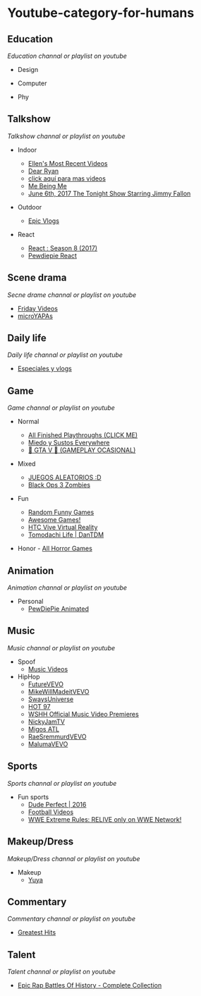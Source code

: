 # Youtube-category-for-humans



## Education

*Education channal or playlist on youtube*

- Design

- Computer

- Phy

## Talkshow

*Talkshow channal or playlist on youtube*

- Indoor
    - [Ellen's Most Recent Videos](https://www.youtube.com/playlist?list=PLuW4g7xujBWe7cuqlHZx8c45NjkI-Qowb)
    - [Dear Ryan](https://www.youtube.com/playlist?list=PLRU-B1PBK4BuhOS5QTd9ze2-wK2AolUa4)
    - [click aquí para mas videos](https://www.youtube.com/playlist?list=PL3WEZ2JFt2SU_5xht5fcUh72kYvXCUP3O)
    - [Me Being Me](https://www.youtube.com/playlist?list=PLfO2kc0hX8V9Agz97XVzuN_PuCDzsAt_L)
    - [June 6th, 2017 The Tonight Show Starring Jimmy Fallon](https://www.youtube.com/playlist?list=PLykzf464sU99Nvke6QGeUxbhMyU6e2ZqD)
- Outdoor
    - [Epic Vlogs](https://www.youtube.com/playlist?list=PL438YTl8SZFC04A5PgpJcuDwu8ZR6Fii6)

- React
    - [React : Season 8 (2017)](https://www.youtube.com/playlist?list=PLwnD0jwK0yylXEbz-BpnvBrANJh-b_j5a)
    - [Pewdiepie React](https://www.youtube.com/playlist?list=PLYH8WvNV1YEnvURRShYIOajg3Fh3R0-Q5)

## Scene drama

*Secne drame channal or playlist on youtube*

- [Friday Videos](https://www.youtube.com/playlist?list=PLShD8ZZW7qjnKyDrH_9YhAf9qv8sUgh1Y)
- [microYAPAs](https://www.youtube.com/playlist?list=PLlGSQJ04OGkhJkS9aBrP1EyDu6XG7NYwL)

## Daily life

*Daily life channal or playlist on youtube*

- [Especiales y vlogs](https://www.youtube.com/playlist?list=PL814C4E8D9E0975C6)

## Game

*Game channal or playlist on youtube*
    
- Normal
    - [All Finished Playthroughs (CLICK ME)](https://www.youtube.com/playlist?list=PLYH8WvNV1YEk6pSuc9uiXSaUJ20Xspnzo)
    - [Miedo y Sustos Everywhere](https://www.youtube.com/playlist?list=PL354100F1A453CC91)
    - [💜 GTA V 💜 (GAMEPLAY OCASIONAL)](https://www.youtube.com/playlist?list=PLSbDMtNBmYTvYS9_p2EAezHlsevf86eZg)
- Mixed
    - [JUEGOS ALEATORIOS :D](https://www.youtube.com/playlist?list=PLF6E8230EC97291C5)
    - [Black Ops 3 Zombies](https://www.youtube.com/playlist?list=PLxV_ER5SmeVZMnnXgRLtPwK3dv_QBWNDZ)

- Fun 
    - [Random Funny Games](https://)
    - [Awesome Games!](https://www.youtube.com/playlist?list=PL3tRBEVW0hiDAf0LeFLFH8S83JWBjvtqE)
    - [HTC Vive Virtual Reality](https://www.youtube.com/playlist?list=PLMBYlcH3smRwc3QWNL7p7rDvVysFNTrzG)
    - [Tomodachi Life | DanTDM](https://www.youtube.com/playlist?list=PLUR-PCZCUv7QET0xgNsqidm51PTx7mXZp)

- Honor
        - [All Horror Games](https://)

## Animation

*Animation channal or playlist on youtube*

- Personal
    - [PewDiePie Animated](https://www.youtube.com/playlist?list=PLYH8WvNV1YEm2EnMpNUYS3nxny7KBK5T-)

## Music

*Music channal or playlist on youtube*

- Spoof
    - [Music Videos](https://www.youtube.com/playlist?list=PL21A272CC1406CF4A)
- HipHop
    - [FutureVEVO](https://www.youtube.com/user/FutureVEVO)
    - [MikeWillMadeitVEVO](https://www.youtube.com/user/MikeWillMadeitVEVO)
    - [SwaysUniverse](https://www.youtube.com/user/SwaysUniverse/)
    - [HOT 97](https://www.youtube.com/user/HOT97NY)
    - [WSHH Official Music Video Premieres](https://www.youtube.com/channel/UC-yXuc1__OzjwpsJPlxYUCQ)
    - [NickyJamTV](https://www.youtube.com/user/NickyJamTV)
    - [Migos ATL](https://www.youtube.com/user/Migosatl)
    - [RaeSremmurdVEVO](https://www.youtube.com/user/RaeSremmurdVEVO)
    - [MalumaVEVO](https://www.youtube.com/user/MalumaVEVO)

## Sports

*Sports channal or playlist on youtube*

- Fun sports
    - [Dude Perfect | 2016](https://www.youtube.com/playlist?list=PLCsuqbR8ZoiCCcN593ixhJ7p6OwwWltPJ)
    - [Football Videos](https://www.youtube.com/playlist?list=PLr2SXwjSsDgKEsO998eN2qkR86_BOoT__)
    - [WWE Extreme Rules: RELIVE only on WWE Network!](https://www.youtube.com/playlist?list=PLqIVmFaHA8BrGnqix44wB9nLoj4V87Syu)


## Makeup/Dress

*Makeup/Dress channal or playlist on youtube*

- Makeup
    - [Yuya](https://www.youtube.com/channel/UCBNs31xysxpAGMheg8OrngA)

## Commentary

*Commentary channal or playlist on youtube*
    
- [Greatest Hits](https://www.youtube.com/playlist?list=PLmZTDWJGfRq0g5TNY4VX12h6b3W4QSATt)

## Talent

*Talent channal or playlist on youtube*

- [Epic Rap Battles Of History - Complete Collection](https://www.youtube.com/playlist?list=PL96675BDF95286773)
